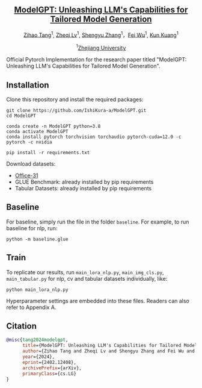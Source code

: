 <div align='center'>

<h2><a href="https://arxiv.org/abs/2402.12408">ModelGPT: Unleashing LLM's Capabilities for Tailored Model Generation</a></h2>

[Zihao Tang](https://github.com/IshiKura-a/)<sup>1</sup>, [Zheqi Lv](https://github.com/HelloZicky)<sup>1</sup>, [Shengyu Zhang](https://shengyuzhang.github.io/)<sup>1</sup>，[Fei Wu](https://mypage.zju.edu.cn/wufei)<sup>1</sup>, [Kun Kuang](https://kunkuang.github.io/)<sup>1</sup>
 
<sup>1</sup>[Zhejiang University](https://www.zju.edu.cn/english/)
</div>
Official Pytorch Implementation for the research paper titled "ModelGPT: Unleashing LLM's Capabilities for Tailored Model Generation".

## Installation
Clone this repository and install the required packages:
```shell
git clone https://github.com/IshiKura-a/ModelGPT.git
cd ModelGPT

conda create -n ModelGPT python=3.8
conda activate ModelGPT
conda install pytorch torchvision torchaudio pytorch-cuda=12.0 -c pytorch -c nvidia

pip install -r requirements.txt
```
Download datasets:
* [Office-31](https://www.cc.gatech.edu/~judy/domainadapt/)
* GLUE Benchmark: already installed by pip requirements
* Tabular Datasets: already installed by pip requirements

## Baseline
For baseline, simply run the file in the folder `baseline`. For example, to run baseline for nlp, run:
```shell
python -m baseline.glue
```

## Train
To replicate our results, run `main_lora_nlp.py`, `main_img_cls.py`, `main_tabular.py` for nlp, cv and tabular datasets individually, like:
```shell
python main_lora_nlp.py
```
Hyperparameter settings are embedded into these files. Readers can also refer to Appendix A.

## Citation
```bib
@misc{tang2024modelgpt,
      title={ModelGPT: Unleashing LLM's Capabilities for Tailored Model Generation}, 
      author={Zihao Tang and Zheqi Lv and Shengyu Zhang and Fei Wu and Kun Kuang},
      year={2024},
      eprint={2402.12408},
      archivePrefix={arXiv},
      primaryClass={cs.LG}
}
```
